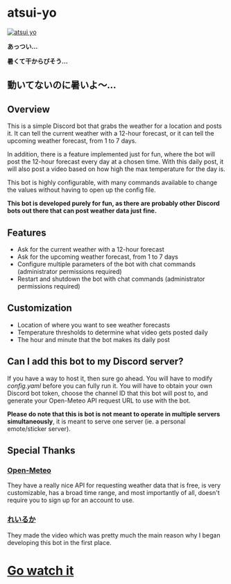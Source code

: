 # atsui-yo
[![atsui yo](https://i.imgur.com/y6ltubQ.png)](https://www.youtube.com/watch?v=0BqAlaSXEkE "atsui yo")

**あっつい…**

**暑くて干からびそう…**

**動いてないのに暑いよ～…**
---

## Overview
This is a simple Discord bot that grabs the weather for a location and posts it. It can tell the current weather with a 12-hour forecast, or it can tell the upcoming weather forecast, from 1 to 7 days. 

In addition, there is a feature implemented just for fun, where the bot will post the 12-hour forecast every day at a chosen time. With this daily post, it will also post a video based on how high the max temperature for the day is.

This bot is highly configurable, with many commands available to change the values without having to open up the config file.

**This bot is developed purely for fun, as there are probably other Discord bots out there that can post weather data just fine.**

## Features
- Ask for the current weather with a 12-hour forecast
- Ask for the upcoming weather forecast, from 1 to 7 days
- Configure multiple parameters of the bot with chat commands (administrator permissions required)
- Restart and shutdown the bot with chat commands (administrator permissions required)

## Customization
- Location of where you want to see weather forecasts
- Temperature thresholds to determine what video gets posted daily
- The hour and minute that the bot makes its daily post

## Can I add this bot to my Discord server?
If you have a way to host it, then sure go ahead. You will have to modify *config.yaml* before you can fully run it. You will have to obtain your own Discord bot token, choose the channel ID that this bot will post to, and generate your Open-Meteo API request URL to use with the bot.

**Please do note that this is bot is not meant to operate in multiple servers simultaneously**, it is meant to serve one server (ie. a personal emote/sticker server). 

## Special Thanks
### [Open-Meteo](https://open-meteo.com/)
They have a really nice API for requesting weather data that is free, is very customizable, has a broad time range, and most importantly of all, doesn't require you to sign up for an account to use.

### [れいるか](https://twitter.com/hana87z)
They made the video which was pretty much the main reason why I began developing this bot in the first place.

# [Go watch it](https://twitter.com/hana87z/status/1565271229057372160)
